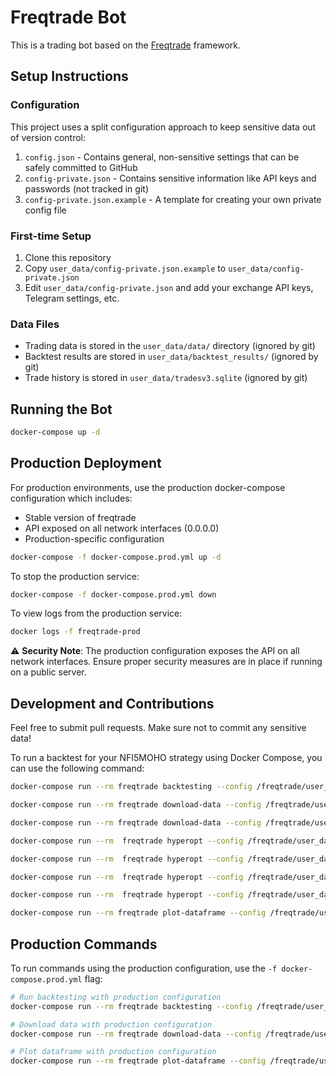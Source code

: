 # Freqtrade Bot

This is a trading bot based on the [Freqtrade](https://www.freqtrade.io/) framework.

## Setup Instructions

### Configuration

This project uses a split configuration approach to keep sensitive data out of version control:

1. `config.json` - Contains general, non-sensitive settings that can be safely committed to GitHub
2. `config-private.json` - Contains sensitive information like API keys and passwords (not tracked in git)
3. `config-private.json.example` - A template for creating your own private config file

### First-time Setup

1. Clone this repository
2. Copy `user_data/config-private.json.example` to `user_data/config-private.json`
3. Edit `user_data/config-private.json` and add your exchange API keys, Telegram settings, etc.

### Data Files

- Trading data is stored in the `user_data/data/` directory (ignored by git)
- Backtest results are stored in `user_data/backtest_results/` (ignored by git)
- Trade history is stored in `user_data/tradesv3.sqlite` (ignored by git)

## Running the Bot

```bash
docker-compose up -d
```

## Production Deployment

For production environments, use the production docker-compose configuration which includes:
- Stable version of freqtrade
- API exposed on all network interfaces (0.0.0.0)
- Production-specific configuration

```bash
docker-compose -f docker-compose.prod.yml up -d
```

To stop the production service:

```bash
docker-compose -f docker-compose.prod.yml down
```

To view logs from the production service:

```bash
docker logs -f freqtrade-prod
```

⚠️ **Security Note**: The production configuration exposes the API on all network interfaces. Ensure proper security measures are in place if running on a public server.

## Development and Contributions

Feel free to submit pull requests. Make sure not to commit any sensitive data!

To run a backtest for your NFI5MOHO strategy using Docker Compose, you can use the following command:

```bash
docker-compose run --rm freqtrade backtesting --config /freqtrade/user_data/config-backtest.json --strategy TrendFollowingStrategy --timeframe 5m --timerange 20250201-
```

```bash
docker-compose run --rm freqtrade download-data --config /freqtrade/user_data/config-backtest.json --timerange 20250201- --timeframe 5m 1h

docker-compose run --rm freqtrade download-data --config /freqtrade/user_data/config-backtest.json --timerange 20240511-20250201 --timeframe 1h --prepend
```

```bash
docker-compose run --rm  freqtrade hyperopt --config /freqtrade/user_data/config-backtest.json --timerange 20250401- --hyperopt-loss SharpeHyperOptLoss --strategy TrendFollowingStrategy -e 100 --spaces roi stoploss trailing -j 16

docker-compose run --rm  freqtrade hyperopt --config /freqtrade/user_data/config-backtest.json --timerange 20250510- --hyperopt-loss ProfitDrawDownHyperOptLoss  --strategy FSupertrendStrategy -e 3000 --spaces roi stoploss trailing sell buy -j 24

docker-compose run --rm  freqtrade hyperopt --config /freqtrade/user_data/config-backtest.json --timerange 20250101- --hyperopt-loss SharpeHyperOptLoss  --strategy FSupertrendStrategy -e 500 --spaces roi stoploss trailing sell buy -j 24

docker-compose run --rm  freqtrade hyperopt --config /freqtrade/user_data/config-backtest.json --timerange 20250101- --hyperopt-loss SharpeHyperOptLoss --strategy FSupertrendStrategy -e 3000 --spaces buy sell trailing roi stoploss protection -j 20 --timeframe 1h
```

```bash
docker-compose run --rm freqtrade plot-dataframe --config /freqtrade/user_data/config-backtest.json --strategy PinbarStrategy --timeframe 5m --pair BTC/USDT:USDT --timerange 20250201-
```

## Production Commands

To run commands using the production configuration, use the `-f docker-compose.prod.yml` flag:

```bash
# Run backtesting with production configuration
docker-compose run --rm freqtrade backtesting --config /freqtrade/user_data/config-backtest.json --strategy FSupertrendStrategy --timeframe 1h --timerange 20250301-

# Download data with production configuration
docker-compose run --rm freqtrade download-data --config /freqtrade/user_data/config-backtest.json --timerange 20250201- --timeframe 1h 4h

# Plot dataframe with production configuration
docker-compose run --rm freqtrade plot-dataframe --config /freqtrade/user_data/config-backtest.json --strategy FSupertrendStrategy --timeframe 1h --pair VIRTUAL/USDT:USDT --timerange 20250505-
```